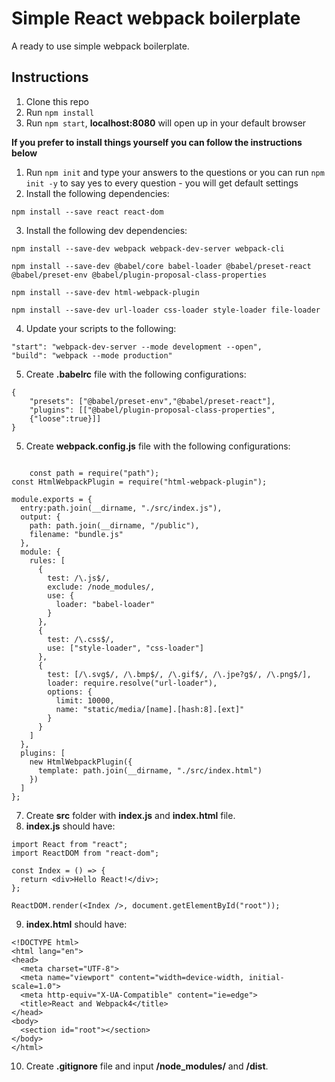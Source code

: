 # Simple React webpack boilerplate

A ready to use simple webpack boilerplate.

## Instructions

1.  Clone this repo
2.  Run `npm install`
3.  Run `npm start`, **localhost:8080** will open up in your default browser

**If you prefer to install things yourself you can follow the instructions below**

1.  Run `npm init` and type your answers to the questions or you can run `npm init -y` to say yes to every question - you will get default settings
2.  Install the following dependencies:
```
npm install --save react react-dom
```
3.  Install the following dev dependencies:
```
npm install --save-dev webpack webpack-dev-server webpack-cli

npm install --save-dev @babel/core babel-loader @babel/preset-react   @babel/preset-env @babel/plugin-proposal-class-properties

npm install --save-dev html-webpack-plugin

npm install --save-dev url-loader css-loader style-loader file-loader

```
4. Update your scripts to the following:
```
"start": "webpack-dev-server --mode development --open",
"build": "webpack --mode production"
```
5. Create **.babelrc** file with the following configurations:
```
{
    "presets": ["@babel/preset-env","@babel/preset-react"],
    "plugins": [["@babel/plugin-proposal-class-properties",
    {"loose":true}]]
}

```
5. Create **webpack.config.js** file with the following configurations:
```

    const path = require("path");
const HtmlWebpackPlugin = require("html-webpack-plugin");

module.exports = {
  entry:path.join(__dirname, "./src/index.js"),
  output: {
    path: path.join(__dirname, "/public"),
    filename: "bundle.js"
  },
  module: {
    rules: [
      {
        test: /\.js$/,
        exclude: /node_modules/,
        use: {
          loader: "babel-loader"
        }
      },
      {
        test: /\.css$/,
        use: ["style-loader", "css-loader"]
      },
      {
        test: [/\.svg$/, /\.bmp$/, /\.gif$/, /\.jpe?g$/, /\.png$/],
        loader: require.resolve("url-loader"),
        options: {
          limit: 10000,
          name: "static/media/[name].[hash:8].[ext]"
        }
      }
    ]
  },
  plugins: [
    new HtmlWebpackPlugin({
      template: path.join(__dirname, "./src/index.html")
    })
  ]
};

```
7. Create **src** folder with **index.js** and **index.html** file.
8. **index.js** should have:
```
import React from "react";
import ReactDOM from "react-dom";

const Index = () => {
  return <div>Hello React!</div>;
};

ReactDOM.render(<Index />, document.getElementById("root"));
```
9. **index.html** should have:
```
<!DOCTYPE html>
<html lang="en">
<head>
  <meta charset="UTF-8">
  <meta name="viewport" content="width=device-width, initial-scale=1.0">
  <meta http-equiv="X-UA-Compatible" content="ie=edge">
  <title>React and Webpack4</title>
</head>
<body>
  <section id="root"></section>
</body>
</html>
```
10. Create **.gitignore** file and input **/node_modules/** and **/dist**.